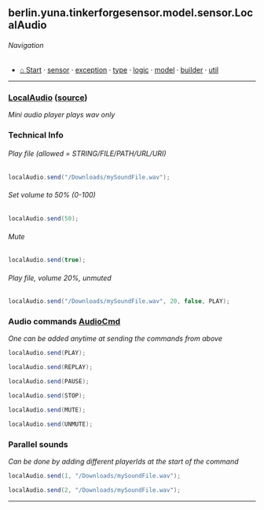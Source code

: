 ## berlin.yuna.tinkerforgesensor.model.sensor.LocalAudio
###### Navigation
* [⌂ Start](https://github.com/YunaBraska/tinkerforge-sensor/blob/master/readmeDoc/README.md) · [sensor](https://github.com/YunaBraska/tinkerforge-sensor/blob/master/readmeDoc/berlin/yuna/tinkerforgesensor/model/sensor/README.md) · [exception](https://github.com/YunaBraska/tinkerforge-sensor/blob/master/readmeDoc/berlin/yuna/tinkerforgesensor/model/exception/README.md) · [type](https://github.com/YunaBraska/tinkerforge-sensor/blob/master/readmeDoc/berlin/yuna/tinkerforgesensor/model/type/README.md) · [logic](https://github.com/YunaBraska/tinkerforge-sensor/blob/master/readmeDoc/berlin/yuna/tinkerforgesensor/logic/README.md) · [model](https://github.com/YunaBraska/tinkerforge-sensor/blob/master/readmeDoc/berlin/yuna/tinkerforgesensor/model/README.md) · [builder](https://github.com/YunaBraska/tinkerforge-sensor/blob/master/readmeDoc/berlin/yuna/tinkerforgesensor/model/builder/README.md) · [util](https://github.com/YunaBraska/tinkerforge-sensor/blob/master/readmeDoc/berlin/yuna/tinkerforgesensor/util/README.md)

---
### [LocalAudio](https://github.com/YunaBraska/tinkerforge-sensor/blob/master/readmeDoc/berlin/yuna/tinkerforgesensor/model/sensor/LocalAudio.md) ([source](https://github.com/YunaBraska/tinkerforge-sensor/blob/master/src/main/java/berlin/yuna/tinkerforgesensor/model/sensor/LocalAudio.java))

 *Mini audio player plays wav only*
 
### Technical Info
 
###### Play file (allowed = STRING/FILE/PATH/URL/URI)
 
```java
localAudio.send("/Downloads/mySoundFile.wav");
```
 
###### Set volume to 50% (0-100)
 
```java
localAudio.send(50);
```
 
###### Mute
 
```java
localAudio.send(true);
```
 
###### Play file, volume 20%, unmuted
 
```java
localAudio.send("/Downloads/mySoundFile.wav", 20, false, PLAY);
```
 
### Audio commands [AudioCmd](https://github.com/YunaBraska/tinkerforge-sensor/blob/master/src/main/java/berlin/yuna/tinkerforgesensor/model/AudioCmd.java)
 *One can be added anytime at sending the commands from above*
 
```java
localAudio.send(PLAY);
```
 
```java
localAudio.send(REPLAY);
```
 
```java
localAudio.send(PAUSE);
```
 
```java
localAudio.send(STOP);
```
 
```java
localAudio.send(MUTE);
```
 
```java
localAudio.send(UNMUTE);
```
 
### Parallel sounds
 *Can be done by adding different playerIds at the start of the command*
 
```java
localAudio.send(1, "/Downloads/mySoundFile.wav");
```
 
```java
localAudio.send(2, "/Downloads/mySoundFile.wav");
```

--- 

